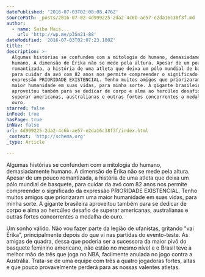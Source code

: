 ```yaml
---
datePublished: '2016-07-03T02:08:08.476Z'
sourcePath: _posts/2016-07-02-4d999225-2da2-4c6b-ae57-e2da16c38f3f.md
author:
  - name: Saiba Mais...
    url: 'http://wp.me/p3Sn21-88'
dateModified: '2016-07-03T02:07:23.100Z'
title: ''
description: >-
  Algumas histórias se confundem com a mitologia do humano, demasiadamente
  humano. A dimensão de Érika não se mede pela altura. Apesar de um pouco
  romantizada, a história de uma atleta que deixa um pólo mundial de basquete,
  para cuidar da avó com 82 anos nos permite compreender o significado da
  expressão PRIORIDADE EXISTENCIAL. Tenho muitos amigos que priorizaram uma
  maior humanidade em suas vidas, para minha sorte. A gigante brasileira
  aproveitou também para se dedicar de corpo e alma ao hercúleo desafio de
  superar americanas, australianas e outras fortes concorrentes a medalha de
  ouro.
starred: false
inFeed: true
hasPage: true
inNav: false
url: 4d999225-2da2-4c6b-ae57-e2da16c38f3f/index.html
_context: 'http://schema.org'
_type: Article

---
```

Algumas histórias se confundem com a mitologia do humano, demasiadamente humano. A dimensão de Érika não se mede pela altura. Apesar de um pouco romantizada, a história de uma atleta que deixa um pólo mundial de basquete, para cuidar da avó com 82 anos nos permite compreender o significado da expressão PRIORIDADE EXISTENCIAL. Tenho muitos amigos que priorizaram uma maior humanidade em suas vidas, para minha sorte. A gigante brasileira aproveitou também para se dedicar de corpo e alma ao hercúleo desafio de superar americanas, australianas e outras fortes concorrentes a medalha de ouro.

Um sonho válido. Não vou fazer parte da legião de ufanistas, gritando "vai Érika", principalmente depois do que vi nas partidas do evento-teste. As amigas de quadra, dessa que poderia ser a sucessora da maior pivô do basquete feminino americano, não estão no mesmo nível e o Brasil teve a melhor mão de três que joga no NBA, facilmente anulada no jogo contra a Austrália. Trata-se de uma equipe com três a quatro jogadoras fortes, altas e que pouco provavelmente perderá para as nossas valentes atletas.